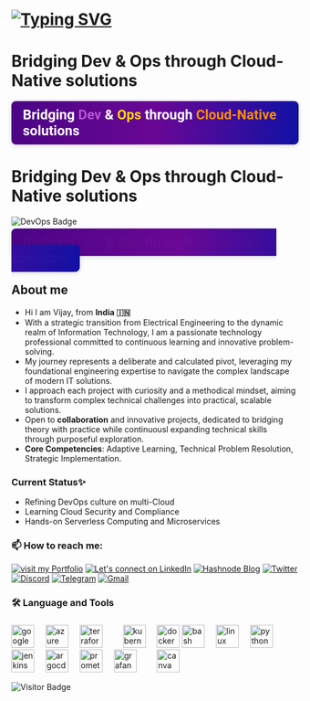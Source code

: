 <h1><a href="https://git.io/typing-svg"><img src="https://readme-typing-svg.demolab.com?font=Fira+Code&weight=800&size=32&pause=1000&color=51bacf&Left=true&vLeft=true&width=1200&height=60&lines=Greetings+%F0%9F%8C%90+Tech+Explorers!;Bridging+Innovation+Through+Cloud+%26+DevOps;Appreciate+Your+Curiosity+%26+Connection+%E2%9C%A8" alt="Typing SVG" /></a></h1>

# Bridging Dev & Ops through Cloud-Native solutions

<div style="display: inline-flex; justify-content: center; align-items: center; padding: 10px 20px; background: linear-gradient(90deg,rgb(75, 4, 133),rgb(106, 7, 149),rgb(17, 17, 164)); color: white; font-family: Roboto, sans-serif; font-size: 24px; font-weight: bold; border-radius: 8px; box-shadow: 0 2px 8px rgba(0, 0, 0, 0.15);">
  <span>
    Bridging <span style="color: #BA55D3;">Dev</span> & <span style="color: #FFD700;">Ops</span> through <span style="color: #FF8C00;">Cloud-Native</span> solutions
  </span>
</div>

# Bridging Dev & Ops through Cloud-Native solutions

![DevOps Badge](https://img.shields.io/badge/Bridging_DevOps-Cloud--Native-1DA1F2?style=for-the-badge&logo=dev-to&logoColor=white)


<div style="display: inline; justify-content: center; align-items: center; padding: 10px 20px; background: linear-gradient(90deg,rgb(75, 4, 133),rgb(106, 7, 149),rgb(17, 17, 164)); color: white; font-family: Roboto, Roboto; font-size: 24px; font-weight: bold; border-radius: 8px; box-shadow: 0 2px 8px rgba(0, 0, 0, 0.15);">
  <span style="animation: fadeIn 5s infinite, slideIn 3s infinite;">
    Bridging <span style="color: #BA55D3;">Dev</span> & <span style="color: #FFD700;">Ops</span> through <span style="color: #FF8C00;">Cloud-Native</span> solutions
  </span>
</div>

<style>
  @keyframes fadeIn {
    0%, 100% { opacity: 0; }
    50% { opacity: 1; }
  }

  @keyframes slideIn {
    0% { transform: translateX(-40%); }
    50% { transform: translateX(0); }
    100% { transform: translateX(40%); }
  }
</style>


## About me

- Hi I am Vijay, from **India 🇮🇳** 
- With a strategic transition from Electrical Engineering to the dynamic realm of Information Technology, I am a passionate technology professional committed to continuous learning and innovative problem-solving. 
- My journey represents a deliberate and calculated pivot, leveraging my foundational engineering expertise to navigate the complex landscape of modern IT solutions.
- I approach each project with curiosity and a methodical mindset, aiming to transform complex technical challenges into practical, scalable solutions.
- Open to **collaboration** and innovative projects, dedicated to bridging theory with practice while continuousl expanding technical skills through purposeful exploration.
- **Core Competencies**: Adaptive Learning, Technical Problem Resolution, Strategic Implementation.

### Current Status✨
+ Refining DevOps culture on multi-Cloud
+ Learning Cloud Security and Compliance
+ Hands-on Serverless Computing and Microservices

### 📫 How to reach me:
[![visit my Portfolio](https://img.shields.io/badge/visit_my_Portfolio-%23000000.svg?style=for-the-badge&logo=firefox&logoColor=#FF7139)](https://vijaysingh.cloud)   [![Let's connect on LinkedIn](https://img.shields.io/badge/Let's_connect_🤝-%230077B5.svg?style=for-the-badge&logo=linkedin&logoColor=white)](https://www.linkedin.com/in/vsingh55/) [![Hashnode Blog](https://img.shields.io/badge/-Visit_my_Blogs-034efc?style=for-the-badge&logo=hashnode&logoColor=white)](https://blogs.vijaysingh.cloud/) [![Twitter](https://img.shields.io/badge/-@Follow_me-1DA1F2?style=for-the-badge&logo=twitter&logoColor=white)](https://x.com/vsingh_55) 
[![Discord](https://img.shields.io/badge/-Discord%20Chat-5865F2?style=for-the-badge&logo=discord&logoColor=white)](https://discord.com/channels/1204683007789891634/1204683008422969397)
[![Telegram](https://img.shields.io/badge/-Join%20Chat-2CA5E0?style=for-the-badge&logo=telegram&logoColor=white)](https://t.me/+l0yIB7oFeKdmZjk9)
[![Gmail](https://img.shields.io/badge/-shoot_me_mail-a284e8?style=for-the-badge&logo=gmail&logoColor=white)](mailto:vscit23@gmail.com)



  
<!-- ## Languages, Technologies and Tools ⚡ 

![Bash](https://img.shields.io/badge/-Bash-black?style=flat-square&logo=Bash)
![JSON](https://img.shields.io/badge/-JSON-black?style=flat-square&logo=JSON)
![Python](https://img.shields.io/badge/-Python-black?style=flat-square&logo=Python)

![Azure](https://img.shields.io/badge/-Azure-blue?style=round-square&logo=Microsoft-Azure)
![GCP](https://img.shields.io/badge/-GCP-black?style=round-square&logo=Google-Cloud)
![AWS](https://img.shields.io/badge/-AWS-black?style=round-square&logo=Amazon-AWS)
![Linux](https://img.shields.io/badge/-Linux-black?style=round-square&logo=Linux)
![Git](https://img.shields.io/badge/-Git-black?style=round-square&logo=Git)
![Docker](https://img.shields.io/badge/-Docker-black?style=round-square&logo=Docker)
![Kubernetes](https://img.shields.io/badge/-Kubernetes-black?style=round-square&logo=Kubernetes)
![Ansible](https://img.shields.io/badge/-Ansible-black?style=round-square&logo=Ansible)
![Terraform](https://img.shields.io/badge/-Terraform-black?style=round-square&logo=Terraform) -->

###

<h3 align="left">🛠 Language and Tools</h3>

###

<div align="left">
  <!-- <img src="put the  logo link of aws" height="40" alt="amazonwebservices logo"  />
  <img width="12" /> -->
  <img src="https://cdn.jsdelivr.net/gh/devicons/devicon/icons/googlecloud/googlecloud-original.svg" height="40" alt="googlecloud logo"  />
  <img width="12" />
  <img src="https://cdn.jsdelivr.net/gh/devicons/devicon/icons/azure/azure-original.svg" height="40" alt="azure logo"  />
  <img width="12" />
  <!-- <img src="https://cdn.jsdelivr.net/gh/devicons/devicon/icons/circleci/circleci-plain.svg" height="40" alt="circleci logo"  /> -->
  <!-- <img width="12" /> -->
  <img src="https://cdn.jsdelivr.net/gh/devicons/devicon/icons/terraform/terraform-original.svg" height="40" alt="terraform logo"  />
  <img width="12" />
  <img width="12" />
  <img src="https://cdn.jsdelivr.net/gh/devicons/devicon/icons/kubernetes/kubernetes-plain.svg" height="40" alt="kubernetes logo"  />
  <img width="12" />
  <img src="https://cdn.jsdelivr.net/gh/devicons/devicon/icons/docker/docker-plain-wordmark.svg" height="40" alt="docker logo"  />
  <img src="https://cdn.jsdelivr.net/gh/devicons/devicon/icons/bash/bash-original.svg" height="40" alt="bash logo"  />
  <img width="12" />
  <img src="https://cdn.jsdelivr.net/gh/devicons/devicon/icons/linux/linux-original.svg" height="40" alt="linux logo"  />
  <img width="12" />
  <img src="https://cdn.jsdelivr.net/gh/devicons/devicon/icons/python/python-original.svg" height="40" alt="python logo"  />
  <img width="12" />
  <!-- <img src="https://cdn.jsdelivr.net/gh/devicons/devicon/icons/nginx/nginx-original.svg" height="40" alt="nginx logo"  />
  <img width="12" /> -->
  <img src="https://cdn.jsdelivr.net/gh/devicons/devicon/icons/jenkins/jenkins-line.svg" height="40" alt="jenkins logo"  />
  <img width="12" />
  <img src="https://cdn.jsdelivr.net/gh/devicons/devicon/icons/argocd/argocd-original.svg" height="40" alt="argocd logo"  />
  <img width="12" />
  <img src="https://cdn.jsdelivr.net/gh/devicons/devicon/icons/prometheus/prometheus-original.svg" height="40" alt="prometheus logo"  />
  <img width="12" />
  <img src="https://cdn.jsdelivr.net/gh/devicons/devicon/icons/grafana/grafana-original.svg" height="40" alt="grafana logo"  />
  <img width="12" />
  <!-- <img src="https://cdn.jsdelivr.net/gh/devicons/devicon/icons/ansible/ansible-original.svg" height="40" alt="ansible logo"  />
  <img width="12" />
  <img src="https://cdn.jsdelivr.net/gh/devicons/devicon/icons/bitbucket/bitbucket-original.svg" height="40" alt="bitbucket logo"  /> -->
  <img width="12" />
  <img src="https://cdn.jsdelivr.net/gh/devicons/devicon/icons/canva/canva-original.svg" height="40" alt="canva logo"  />
  <img width="12" />
</div>

![Visitor Badge](https://visitor-badge.laobi.icu/badge?page_id=vsingh55.vsingh55)

